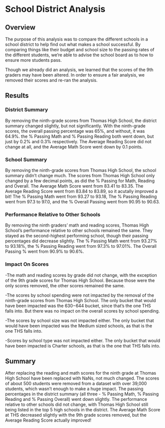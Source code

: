 # School District Analysis
## Overview

The purpose of this analysis was to compare the different schools in a school district to help find out what makes a school successful. By comparing things like their budget and school size to the passing rates of the different students, we’re able to advise the school board as to how to ensure more students pass. 

Though we already did an analysis, we learned that the scores of the 9th graders may have been altered. In order to ensure a fair analysis, we removed their scores and re-ran the analysis.

## Results

### District Summary

By removing the ninth-grade scores from Thomas High School, the district summary changed slightly, but not significantly. With the ninth-grade scores, the overall passing percentage was 65%, and without, it was 64.9%. the % Passing Math and % Passing Reading both went down, but just by 0.2% and 0.3% respectively. The Average Reading Score did not change at all, and the Average Math Score went down by 0.1 points.

### School Summary

By removing the ninth-grade scores from Thomas High School, the school summary didn’t change much. The scores from Thomas High School only changed by a few decimal points, as did the % Passing for Math, Reading and Overall. The Average Math Score went from 83.41 to 83.35. The Average Reading Score went from 83.84 to 83.89, so it acutally improved a bit! The % Passing Math went from 93.27 to 93.18, The % Passing Reading went from 97.3 to 97.0, and the % Overall Passing went from 90.95 to 90.63.

### Performance Relative to Other Schools

By removing the ninth graders’ math and reading scores, Thomas High School’s performance relative to other schools remained the same. They stayed as the second-highest performing school, though their passing percentages did decrease slightly. The % Passing Math went from 93.27% to 93.18%, the % Passing Reading went from 97.3% to 97.01%. The Overall Passing % went from 90.9% to 90.6%.

### Impact On Scores

-The math and reading scores by grade did not change, with the exception of the 9th grade scores for Thomas High School. Because those were the only scores removed, the other scores remained the same.

-The scores by school spending were not impacted by the removal of the ninth-grade scores from Thomas High School. The only bucket that would have been impacted was the $630-$644 bucket, since that’s the one THS falls into. But there was no impact on the overall scores by school spending. 

-The scores by school size was not impacted either. The only bucket that would have been impacted was the Medium sized schools, as that is the one THS falls into.

-Scores by school type was not impacted either. The only bucket that would have been impacted is Charter schools, as that is the one that THS falls into.

## Summary

After replacing the reading and math scores for the ninth grade at Thomas High School have been replaced with NaNs, not much changed. The scores of about 500 students were removed from a dataset with over 39,000 students, which wasn’t enough to make a huge impact. The passing percentages in the district summary (all three - % Passing Math, % Passing Reading and % Passing Overall) went down slightly. The performance relative to other schools did not change, with Thomas High School still being listed in the top 5 high schools in the district. The Average Math Score at THS decreased slightly with the 9th grade scores removed, but the Average Reading Score actually improved!


